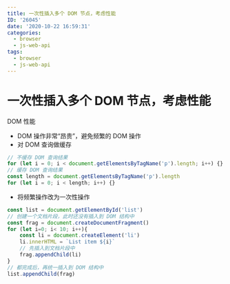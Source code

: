```yaml
---
title: 一次性插入多个 DOM 节点，考虑性能
ID: '26045'
date: '2020-10-22 16:59:31'
categories:
  - browser
  - js-web-api
tags:
  - browser
  - js-web-api
---
```


# 一次性插入多个 DOM 节点，考虑性能

DOM 性能

- DOM 操作非常“昂贵”，避免频繁的 DOM 操作
- 对 DOM 查询做缓存

``` js 
// 不缓存 DOM 查询结果
for (let i = 0; i < document.getElementsByTagName('p').length; i++) {}
// 缓存 DOM 查询结果
const length = document.getElementsByTagName('p').length
for (let i = 0; i < length; i++) {}
```

- 将频繁操作改为一次性操作

``` js 
const list = document.getElementById('list')
// 创建一个文档片段，此时还没有插入到 DOM 结构中
const frag = document.createDocumentFragment()
for (let i=0; i< 10; i++){
    const li = document.createElement('li')
    li.innerHTML = `List item ${i}`
    // 先插入到文档片段中
    frag.appendChild(li)
}
// 都完成后，再统一插入到 DOM 结构中
list.appendChild(frag)
```
 
 
 
 
 
 
